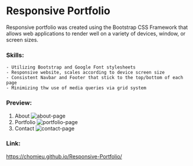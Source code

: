 # Responsive Portfolio

Responsive portfolio was created using the Bootstrap CSS Framework that allows web applications to render well on a variety of devices, window, or screen sizes.

### Skills:
```
- Utilizing Bootstrap and Google Font stylesheets
- Responsive website, scales according to device screen size
- Consistent Navbar and Footer that stick to the top/bottom of each page
- Minimizing thw use of media queries via grid system
```

### Preview:
1. About <img alt="about-page" src="https://i.imgur.com/NuPdDTQ.png">
2. Portfolio <img alt="portfolio-page" src="https://i.imgur.com/6Dz203W.png">
3. Contact <img alt="contact-page" src="https://i.imgur.com/mp00SEo.png">

### Link:
<https://chomieu.github.io/Responsive-Portfolio/>
